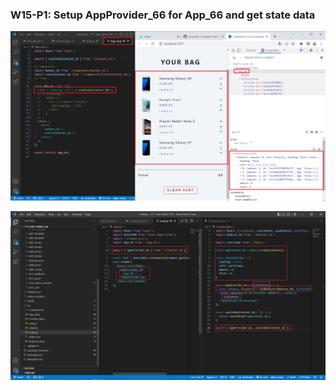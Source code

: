 ### W15-P1: Setup AppProvider_66 for App_66 and get state data

![](w15-p1-1.png)

![](w15-p1-2.png)